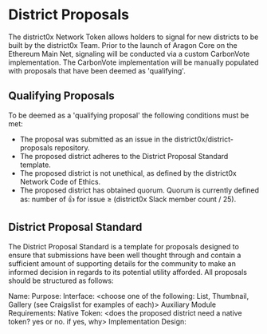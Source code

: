 # District Proposals
The district0x Network Token allows holders to signal for new districts to be built by the district0x Team. Prior to the launch of Aragon Core on the Ethereum Main Net, signaling will be conducted via a custom CarbonVote implementation. The CarbonVote implementation will be manually populated with proposals that have been deemed as 'qualifying'.
## Qualifying Proposals
To be deemed as a 'qualifying proposal' the following conditions must be met:
* The proposal was submitted as an issue in the district0x/district-proposals repository.
* The proposed district adheres to the District Proposal Standard template.
* The proposed district is not unethical, as defined by the district0x Network Code of Ethics.
* The proposed district has obtained quorum. Quorum is currently defined as: number of :thumbsup: for issue ≥ (district0x Slack member count / 25). 
## District Proposal Standard
The District Proposal Standard is a template for proposals designed to ensure that submissions have been well thought through and contain a sufficient amount of supporting details for the community to make an informed decision in regards to its potential utility afforded. All proposals should be structured as follows:

Name: <the name of the proposed district>
Purpose: <purpose of the proposed district>
Interface: <choose one of the following: List, Thumbnail, Gallery (see Craigslist for examples of each)>
Auxiliary Module Requirements: <functionality needed in addition to d0xINFRA>
Native Token: <does the proposed district need a native token? yes or no. if yes, why>
Implementation Design: <describe how the district should operate in specific detail>
